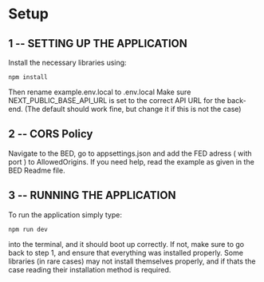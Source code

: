 # Setup
## 1 -- SETTING UP THE APPLICATION
Install the necessary libraries using:
```
npm install
```

Then rename example.env.local to .env.local
Make sure NEXT_PUBLIC_BASE_API_URL is set to the correct API URL for the back-end.
(The default should work fine, but change it if this is not the case)

## 2 -- CORS Policy
Navigate to the BED, go to appsettings.json and add the FED adress ( with port ) to AllowedOrigins.
If you need help, read the example as given in the BED Readme file. 

## 3 -- RUNNING THE APPLICATION
To run the application simply type:
```
npm run dev
```
into the terminal, and it should boot up correctly.
If not, make sure to go back to step 1, and ensure that everything was installed properly.
Some libraries (in rare cases) may not install themselves properly, and if thats the case reading their installation method is required.
